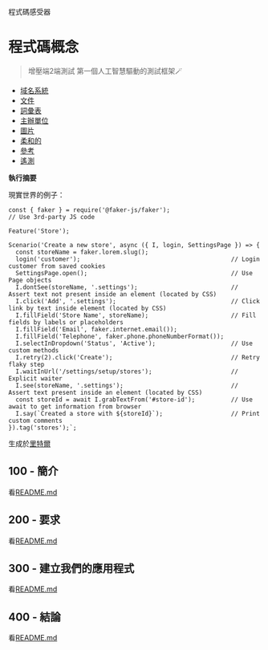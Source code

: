 程式碼感受器

# 程式碼概念

> 增壓端2端測試
> 第一個人工智慧驅動的測試框架🪄

-   [域名系統](./DNS.md)
-   [文件](./DOCUMENTATION.md)
-   [詞彙表](./GLOSSARY.md)
-   [主辦單位](./HOSTS.md)
-   [圖片](./IMAGES.md)
-   [柔和的](./PODMAN.md)
-   [參考](./REFERENCES.md)
-   [遙測](./TELEMETRY.md)

**執行摘要**

現實世界的例子：

    const { faker } = require('@faker-js/faker');                               // Use 3rd-party JS code

    Feature('Store');

    Scenario('Create a new store', async ({ I, login, SettingsPage }) => {
      const storeName = faker.lorem.slug();
      login('customer');                                          // Login customer from saved cookies
      SettingsPage.open();                                        // Use Page objects
      I.dontSee(storeName, '.settings');                          // Assert text not present inside an element (located by CSS)
      I.click('Add', '.settings');                                // Click link by text inside element (located by CSS)
      I.fillField('Store Name', storeName);                       // Fill fields by labels or placeholders
      I.fillField('Email', faker.internet.email());
      I.fillField('Telephone', faker.phone.phoneNumberFormat());
      I.selectInDropdown('Status', 'Active');                     // Use custom methods
      I.retry(2).click('Create');                                 // Retry flaky step
      I.waitInUrl('/settings/setup/stores');                      // Explicit waiter
      I.see(storeName, '.settings');                              // Assert text present inside an element (located by CSS)
      const storeId = await I.grabTextFrom('#store-id');          // Use await to get information from browser
      I.say(`Created a store with ${storeId}`);                   // Print custom comments
    }).tag('stores');`;

生成於[里特爾](https://app.rytr.me)

## 100 - 簡介

看[README.md](./100/README.md)

## 200 - 要求

看[README.md](./200/README.md)

## 300 - 建立我們的應用程式

看[README.md](./300/README.md)

## 400 - 結論

看[README.md](./400/README.md)
